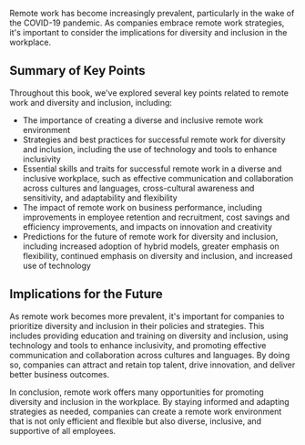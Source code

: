 

Remote work has become increasingly prevalent, particularly in the wake of the COVID-19 pandemic. As companies embrace remote work strategies, it's important to consider the implications for diversity and inclusion in the workplace.

Summary of Key Points
---------------------

Throughout this book, we've explored several key points related to remote work and diversity and inclusion, including:

* The importance of creating a diverse and inclusive remote work environment
* Strategies and best practices for successful remote work for diversity and inclusion, including the use of technology and tools to enhance inclusivity
* Essential skills and traits for successful remote work in a diverse and inclusive workplace, such as effective communication and collaboration across cultures and languages, cross-cultural awareness and sensitivity, and adaptability and flexibility
* The impact of remote work on business performance, including improvements in employee retention and recruitment, cost savings and efficiency improvements, and impacts on innovation and creativity
* Predictions for the future of remote work for diversity and inclusion, including increased adoption of hybrid models, greater emphasis on flexibility, continued emphasis on diversity and inclusion, and increased use of technology

Implications for the Future
---------------------------

As remote work becomes more prevalent, it's important for companies to prioritize diversity and inclusion in their policies and strategies. This includes providing education and training on diversity and inclusion, using technology and tools to enhance inclusivity, and promoting effective communication and collaboration across cultures and languages. By doing so, companies can attract and retain top talent, drive innovation, and deliver better business outcomes.

In conclusion, remote work offers many opportunities for promoting diversity and inclusion in the workplace. By staying informed and adapting strategies as needed, companies can create a remote work environment that is not only efficient and flexible but also diverse, inclusive, and supportive of all employees.